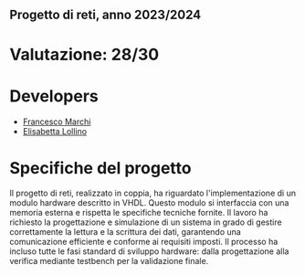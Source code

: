 ## Progetto di reti, anno 2023/2024
# Valutazione: 28/30
# Developers
* [Francesco Marchi](https://github.com/francesco1marchi)
* [Elisabetta Lollino](https://github.com/Elylo15)

# Specifiche del progetto
Il progetto di reti, realizzato in coppia, ha riguardato l'implementazione di un modulo hardware descritto in VHDL.
Questo modulo si interfaccia con una memoria esterna e rispetta le specifiche tecniche fornite.
Il lavoro ha richiesto la progettazione e simulazione di un sistema in grado di gestire correttamente la lettura e la scrittura dei dati, garantendo una comunicazione efficiente e conforme ai requisiti imposti.
Il processo ha incluso tutte le fasi standard di sviluppo hardware: dalla progettazione alla verifica mediante testbench per la validazione finale. 
